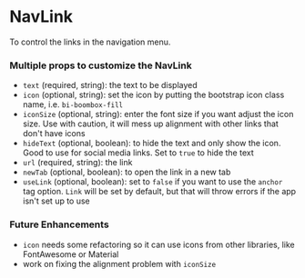 # NavLink

To control the links in the navigation menu.

### Multiple props to customize the NavLink
- `text` (required, string): the text to be displayed
- `icon` (optional, string): set the icon by putting the bootstrap icon class name, i.e. `bi-boombox-fill`
- `iconSize` (optional, string): enter the font size if you want adjust the icon size. Use with caution, it will mess up alignment with other links that don't have icons
- `hideText` (optional, boolean): to hide the text and only show the icon. Good to use for social media links. Set to `true` to hide the text
- `url` (required, string): the link
- `newTab` (optional, boolean): to open the link in a new tab
- `useLink` (optional, boolean): set to `false` if you want to use the `anchor` tag option. `Link` will be set by default, but that will throw errors if the app isn't set up to use 

### Future Enhancements
- `icon` needs some refactoring so it can use icons from other libraries, like FontAwesome or Material
- work on fixing the alignment problem with `iconSize`